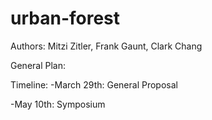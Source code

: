 # urban-forest

Authors:
Mitzi Zitler, Frank Gaunt, Clark Chang

General Plan:

Timeline:
-March 29th: General Proposal

-May 10th: Symposium
